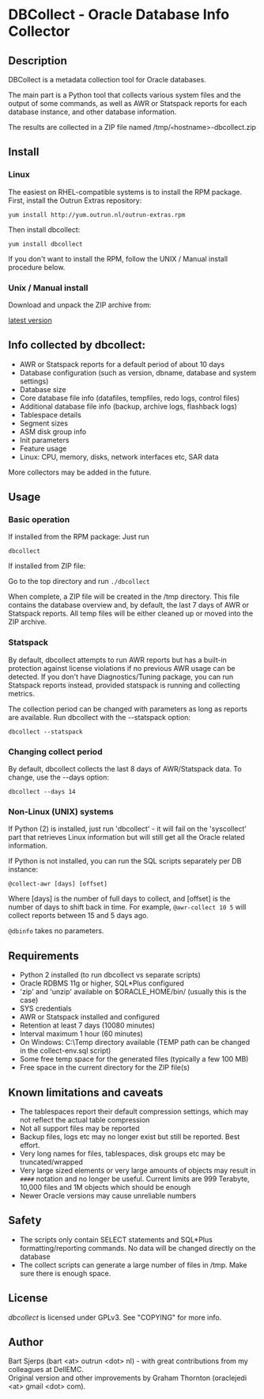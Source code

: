 DBCollect - Oracle Database Info Collector
=

## Description

DBCollect is a metadata collection tool for Oracle databases.

The main part is a Python tool that collects various system files and
the output of some commands, as well as AWR or Statspack reports for each
database instance, and other database information.

The results are collected in a ZIP file named
/tmp/`<`hostname>-dbcollect.zip

## Install

### Linux

The easiest on RHEL-compatible systems is to install the RPM package.
First, install the Outrun Extras repository:

`yum install http://yum.outrun.nl/outrun-extras.rpm`

Then install dbcollect:

`yum install dbcollect`

If you don't want to install the RPM, follow the UNIX / Manual install procedure below.

### Unix / Manual install

Download and unpack the ZIP archive from:

[latest version](https://github.com/outrunnl/dbcollect/releases/latest)

## Info collected by dbcollect:

- AWR or Statspack reports for a default period of about 10 days
- Database configuration (such as version, dbname, database and system settings)
- Database size
- Core database file info (datafiles, tempfiles, redo logs, control files)
- Additional database file info (backup, archive logs, flashback logs)
- Tablespace details
- Segment sizes
- ASM disk group info
- Init parameters
- Feature usage
- Linux: CPU, memory, disks, network interfaces etc, SAR data

More collectors may be added in the future.

## Usage

### Basic operation

If installed from the RPM package:
Just run 

`dbcollect`

If installed from ZIP file:

Go to the top directory and run
`./dbcollect`

When complete, a ZIP file will be created in the /tmp directory. This file contains the database overview and, by default, the last 7 days of AWR or Statspack reports. All temp files will be either cleaned up or moved into the ZIP archive.

### Statspack

By default, dbcollect attempts to run AWR reports but has a built-in protection against license violations if no previous AWR usage can be detected. If you don't have Diagnostics/Tuning package, you can run Statspack reports instead, provided statspack is running and collecting metrics.


The collection period can be changed with parameters as long as reports are available. Run dbcollect with the --statspack option:

`dbcollect --statspack`

### Changing collect period

By default, dbcollect collects the last 8 days of AWR/Statspack data. To change, use the --days option:

`dbcollect --days 14`

### Non-Linux (UNIX) systems

If Python (2) is installed, just run 'dbcollect' - it will fail on the 'syscollect' part that retrieves Linux information but will still
get all the Oracle related information.

If Python is not installed, you can run the SQL scripts separately per DB instance:


`@collect-awr [days] [offset]`

Where [days] is the number of full days to collect, and [offset] is the number of days to shift back in time. For example, `@awr-collect 10 5` will collect reports between 15 and 5 days ago.

`@dbinfo` takes no parameters.

## Requirements

- Python 2 installed (to run dbcollect vs separate scripts)
- Oracle RDBMS 11g or higher, SQL*Plus configured
- 'zip' and 'unzip' available on $ORACLE_HOME/bin/ (usually this is the case)
- SYS credentials
- AWR or Statspack installed and configured
- Retention at least 7 days (10080 minutes)
- Interval maximum 1 hour (60 minutes)
- On Windows: C:\Temp directory available (TEMP path can be changed in the collect-env.sql script)
- Some free temp space for the generated files (typically a few 100 MB)
- Free space in the current directory for the ZIP file(s)

## Known limitations and caveats

- The tablespaces report their default compression settings, which may not reflect the actual table compression
- Not all support files may be reported
- Backup files, logs etc may no longer exist but still be reported. Best effort.
- Very long names for files, tablespaces, disk groups etc may be truncated/wrapped
- Very large sized elements or very large amounts of objects may result in `####` notation and no longer be useful. Current limits are 999 Terabyte, 10,000 files and 1M objects which should be enough
- Newer Oracle versions may cause unreliable numbers

## Safety

- The scripts only contain SELECT statements and SQL*Plus formatting/reporting commands. No data will be changed directly on the database
- The collect scripts can generate a large number of files in /tmp. Make sure there is enough space.

## License

_dbcollect_ is licensed under GPLv3. See "COPYING" for more info.

## Author

Bart Sjerps (bart &lt;at&gt; outrun &lt;dot&gt; nl) - with great contributions from my colleagues at DellEMC.<br>
Original version and other improvements by Graham Thornton (oraclejedi &lt;at&gt; gmail &lt;dot&gt; com).




